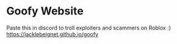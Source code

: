 # Goofy Website

Paste this in discord to troll exploiters and scammers on Roblox :)
https://jacklebeignet.github.io/goofy
